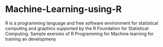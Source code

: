 # Machine-Learning-using-R
R is a programming language and free software environment for statistical computing and graphics supported by the R Foundation for Statistical Computing. Sample exersies of R Programming for Machine learning for training an developmeny
